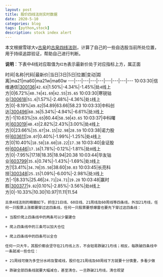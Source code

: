 ```yaml
---
layout: post
title: 股价四线法则实时数据
date: 2020-5-10
categories: blog
tags: [python,stock]
description: stock index alert
---
```



本文根据雪球大v[古泉](https://xueqiu.com/u/7148646888)的[古泉四线法则](https://xueqiu.com/7148646888/130498192)，计算了自己的一些自选股当前所处位置，用于持续追踪验证，帮助自己进行判断。

**说明**：下表中4线对应取值为`红色`表示最新价处于对应指标上方，属正面

时间|名称|代码|最新价|当日|3日|5日|位置|变动|距离|ma21|ma60|ma21w|ma60w
---|---|---|---|---|---|---|---|---
10:03:30|信维通信|[300136](https://xueqiu.com/S/SZ300136)|`42.63`|1.50%|-4.34%|-1.45%|处`4`线上方|0|6.72%|`40.74`|`41.69`|`42.55`|`35.65`
10:03:30|寒锐钴业|[300618](https://xueqiu.com/S/SZ300618)|`51.6`|1.57%|-2.48%|-4.36%|处`1`线上方|0|-8.19%|`49.82`|54.89|63.66|58.23
10:03:33|中科创达|[300496](https://xueqiu.com/S/SZ300496)|`60.36`|5.34%|-4.94%|-6.61%|处`3`线上方|-1|10.63%|`59.65`|60.44|`58.50`|`43.65`
10:03:37|中科曙光|[603019](https://xueqiu.com/S/SH603019)|`40.43`|2.82%|2.43%|3.00%|处`4`线上方|0|23.66%|`35.67`|`34.15`|`32.98`|`28.59`
10:03:38|诺力股份|[603611](https://xueqiu.com/S/SH603611)|`20.07`|0.40%|-1.99%|-1.25%|处`4`线上方|0|10.40%|`18.58`|`18.60`|`18.22`|`17.38`
10:03:40|金证股份|[600446](https://xueqiu.com/S/SH600446)|`17.16`|1.78%|-0.12%|-1.81%|处`0`线上方|0|-7.95%|17.18|18.35|18.94|20.38
10:03:44|华友钴业|[603799](https://xueqiu.com/S/SH603799)|`35.6`|0.74%|-1.43%|-1.69%|处`3`线上方|1|3.41%|`34.70`|`35.50`|38.60|`30.03`
10:03:45|长亮科技|[300348](https://xueqiu.com/S/SZ300348)|`25.15`|1.09%|-6.00%|-2.98%|处`3`线上方|-1|8.33%|25.46|`24.71`|`24.71`|`19.28`
10:03:48|赢时胜|[300377](https://xueqiu.com/S/SZ300377)|`9.82`|0.10%|-2.85%|-3.56%|处`0`线上方|0|-10.33%|10.30|10.97|11.11|11.54

```
古泉4线法则的精髓如下。抓住21日线、60日线、21周线及60周线等四条线，外加21月线，任何一只股票上涨都要穿过这四条线，任何一只股票要想爆雷也要先下穿过这四条线：

+ 当股价爬上四条线中的两条可以少量建仓

+ 爬上四条线中的三条可以加大仓位

+ 爬上四条线中的四条可以全仓

任何一只大牛，其股价都会坚守在21月线上方，不会轻易跌破21月线；相反，每跌破四条线中一条就减一些仓位：

+ 21周线可做为多空分水岭及警戒线，股价在21周线及60周线下方就要十分慎重，多看少做

+ 跌破全部四条线就要大幅减仓，甚至清仓，一旦跌破21月线，清仓观望
```